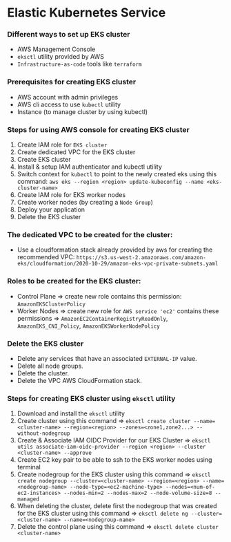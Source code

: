 # Elastic Kubernetes Service


### Different ways to set up EKS cluster
- AWS Management Console
- `eksctl` utility provided by AWS
- `Infrastructure-as-code` tools like `terraform`


### Prerequisites for creating EKS cluster
- AWS account with admin privileges
- AWS cli access to use `kubectl` utility
- Instance (to manage cluster by using kubectl)

### Steps for using AWS console for creating EKS cluster
1. Create IAM role for `EKS cluster`
2. Create dedicated VPC for the EKS cluster
3. Create EKS cluster
4. Install & setup IAM authenticator and kubectl utility
5. Switch context for `kubectl` to point to the newly created eks using this command: `aws eks --region <region> update-kubeconfig --name <eks-cluster-name>`
6. Create IAM role for EKS worker nodes
7. Create worker nodes (by creating a `Node Group`)
8. Deploy your application
9. Delete the EKS cluster

### The dedicated VPC to be created for the cluster:
- Use a cloudformation stack already provided by aws for creating the recommended VPC: `https://s3.us-west-2.amazonaws.com/amazon-eks/cloudformation/2020-10-29/amazon-eks-vpc-private-subnets.yaml`

### Roles to be created for the EKS cluster:
- Control Plane => create new role contains this permission: `AmazonEKSClusterPolicy`
- Worker Nodes => create new role for `AWS service 'ec2'` contains these permissions => `AmazonEC2ContainerRegistryReadOnly`, `AmazonEKS_CNI_Policy`, `AmazonEKSWorkerNodePolicy`

### Delete the EKS cluster
- Delete any services that have an associated `EXTERNAL-IP` value.
- Delete all node groups.
- Delete the cluster.
- Delete the VPC AWS CloudFormation stack.

### Steps for creating EKS cluster using `eksctl` utility
1. Download and install the `eksctl` utility
2. Create cluster using this command => `eksctl create cluster --name=<cluster-name> --region=<region> --zones=<zone1,zone2...> --without-nodegroup`
3. Create & Associate IAM OIDC Provider for our EKS Cluster => `eksctl utils associate-iam-oidc-provider --region <region> --cluster <cluster-name> --approve`
4. Create EC2 key pair to be able to ssh to the EKS worker nodes using terminal
5. Create nodegroup for the EKS cluster using this command => `eksctl create nodegroup --cluster=<cluster-name> --region=<region> --name=<nodegroup-name> --node-type=<ec2-machine-type> --nodes=<num-of-ec2-instances> --nodes-min=2 --nodes-max=2 --node-volume-size=8 --managed`
6. When deleting the cluster, delete first the nodegroup that was created for the EKS cluster using this command => `eksctl delete ng --cluster=<cluster-name> --name=<nodegroup-name>`
7. Delete the control plane using this command => `eksctl delete cluster <cluster-name>`